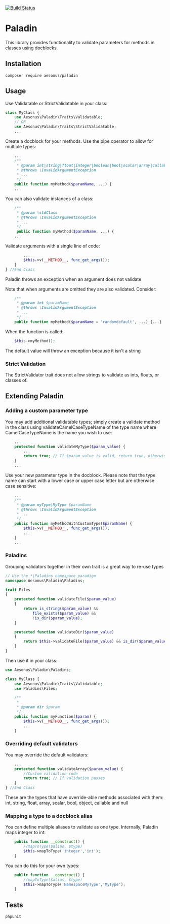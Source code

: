 [![Build Status](https://travis-ci.org/Aesonus/paladin.svg?branch=master)](https://travis-ci.org/Aesonus/paladin)

# Paladin
This library provides functionality to validate parameters for methods in classes using docblocks.

## Installation

```
composer require aesonus/paladin
```

## Usage

Use Validatable or StrictValidatable in your class:

```php
class MyClass {
    use Aesonus\Paladin\Traits\Validatable;
    // OR
    use Aesonus\Paladin\Traits\StrictValidatable;
    ...
```

Create a docblock for your methods.
Use the pipe operator to allow for multiple types:
```php
    ...
    /**
     * @param int|string|float|integer|boolean|bool|scalar|array|callable|object|null|mixed $paramName
     * @throws \InvalidArgumentException
     * ...
     */
    public function myMethod($paramName, ...) {
    ...
```

You can also validate instances of a class:
```php
    /**
     * @param \stdClass
     * @throws \InvalidArgumentException
     * ...
     */
     public function myMethod($paramName, ...) {
    ...
```

Validate arguments with a single line of code:
```php
        ...
        $this->v(__METHOD__, func_get_args());
    }
} //End Class
```

Paladin throws an exception when an argument does not validate

Note that when arguments are omitted they are also validated. Consider:

```php
    /**
     * @param int $paramName
     * @throws \InvalidArgumentException
     * ...
     */
    public function myMethod($paramName = 'randomdefault', ...) {...}

```

When the function is called:

```php
    $this->myMethod();
```

The default value will throw an exception because it isn't a string

### Strict Validation

The StrictValidator trait does not allow strings to validate as ints, floats, or
classes of.

## Extending Paladin

### Adding a custom parameter type

You may add additional validatable types; simply create a validate method in the class using
validateCamelCaseTypeName of the type name where CamelCaseTypeName is the name
you wish to use:

```php
    ...
    protected function validateMyType($param_value) {
        ...
        return true; // If $param_value is valid, return true, otherwise false.
    }
    ...
```

Use your new parameter type in the docblock. Please note that the type name can
start with a lower case or upper case letter but are otherwise case sensitive:

```php
    ...
    /**
     * @param myType|MyType $paramName
     * @throws \InvalidArgumentException
     * ...
     */
    public function myMethodWithCustomType($paramName) {
        $this->v(__METHOD__, func_get_args());
        ...
    }
    ...
```

### Paladins

Grouping validators together in their own trait is a great way to re-use types

```php
// Use the *\Paladins namespace paradigm
namespace Aesonus\Paladin\Paladins;

trait Files
{
    protected function validateFile($param_value)
    {
        return is_string($param_value) &&
            file_exists($param_value) &&
            !is_dir($param_value);
    }

    protected function validateDir($param_value)
    {
        return $this->validateFile($param_value) && is_dir($param_value);
    }
}
```

Then use it in your class:

```php
use Aesonus\Paladin\Paladins;

class MyClass {
    use Aesonus\Paladin\Traits\Validatable;
    use Paladins\Files;

    /**
     * 
     * @param dir $param
     */
    public function myFunction($param) {
        $this->v(__METHOD__, func_get_args());
        ...
    }
```

### Overriding default validators

You may override the default validators:

```php
    ...
    protected function validateArray($param_value) {
        //Custom validation code
        return true; // If validation passes
    }
} //End Class
```

These are the types that have override-able methods associated with them:
int, string, float, array, scalar, bool, object, callable and null

### Mapping a type to a docblock alias

You can define multiple aliases to validate as one type. Internally, Paladin maps
integer to int:

```php
    public function __construct() {
        //mapToType($alias, $type)
        $this->mapToType('integer','int');
    }
```

You can do this for your own types:
```php
    public function __construct() {
        //mapToType($alias, $type)
        $this->mapToType('NamespaceMyType','MyType');
    }
```

## Tests

```
phpunit
```